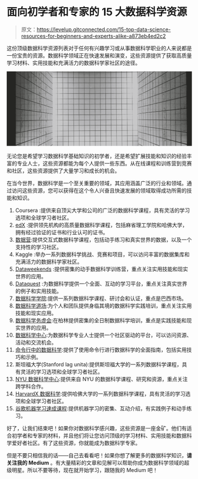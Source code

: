 # 面向初学者和专家的 15 大数据科学资源

> 原文：<https://levelup.gitconnected.com/15-top-data-science-resources-for-beginners-and-experts-alike-a873eb4ed2c2>

这份顶级数据科学资源列表对于任何有兴趣学习或从事数据科学职业的人来说都是一份宝贵的资源。数据科学领域正在快速发展和演变，这些资源提供了获取高质量学习材料、实用技能和充满活力的数据科学家社区的途径。

![](img/9410e514827a1429464abd224807eae6.png)

无论您是希望学习数据科学基础知识的初学者，还是希望扩展技能和知识的经验丰富的专业人士，这些资源都能为每个人提供一些东西。从在线课程和训练营到竞赛和社区，这些资源提供了大量学习和成长的机会。

在当今世界，数据科学是一个至关重要的领域，其应用涵盖广泛的行业和领域。通过访问这些资源，您可以获得在这个令人兴奋且快速发展的领域取得成功所需的技能和知识。

1.  Coursera :提供来自顶尖大学和公司的广泛的数据科学课程，具有灵活的学习选项和全球学习者社区。
2.  [edX](https://www.edx.org/) :提供领先机构的高质量数据科学课程，包括麻省理工学院和哈佛大学，拥有经过验证的证书和行业认可的证书。
3.  [数据营](https://www.datacamp.com/):提供交互式数据科学课程，包括动手练习和真实世界的数据，以及一个支持性的学习社区。
4.  Kaggle :举办一系列数据科学挑战、竞赛和项目，可以访问丰富的数据集库和充满活力的数据科学家社区。
5.  [Dataweekends](https://dataweekends.com/) :提供密集的动手数据科学训练营，重点关注实用技能和现实世界的应用。
6.  [Dataquest](https://www.dataquest.io/) :为数据科学提供一个全面、互动的学习平台，重点关注真实世界的例子和实用技能。
7.  [数据科学学院](https://www.datascienceacademy.com.br/):提供一系列数据科学课程、研讨会和认证，重点是巴西市场。
8.  [数据科学道场](https://datasciencedojo.com/):为个人和团队提供身临其境的数据科学实践培训，重点关注实用技能和现实应用。
9.  [数据科学务虚会](https://www.datascienceretreat.com/):在柏林提供密集的全日制数据科学培训，重点是实践技能和现实世界的应用。
10.  [数据科学中心](https://www.datasciencecentral.com/):为数据科学专业人士提供一个社区驱动的平台，可以访问资源、活动和交流机会。
11.  [命令行中的数据科学](http://datascienceatthecommandline.com/):提供了使用命令行进行数据科学的全面指南，包括实用技巧和示例。
12.  斯坦福大学(Stanford lag unita):提供斯坦福大学的一系列数据科学课程，具有灵活的学习选项和全球学习者社区。
13.  [NYU 数据科学中心](https://cds.nyu.edu/):提供来自 NYU 的数据科学课程、研究和资源，重点关注跨学科合作。
14.  [HarvardX 数据科学](https://www.edx.org/school/harvardx):提供哈佛大学的一系列数据科学课程，具有灵活的学习选项和全球学习者社区。
15.  [谷歌机器学习速成课程](https://developers.google.com/machine-learning/crash-course/):提供机器学习的密集、互动介绍，有实践例子和动手练习。

好了，让我们结束吧！如果你对数据科学感兴趣，这些资源是一座金矿。他们有适合初学者和专家的材料，并且他们将让您访问顶级的学习材料、实用技能和数据科学爱好者社区。有了这些资源，你就能成为数据科学专家。

但是不要只相信我的话——自己去看看吧！如果你想了解更多的数据科学知识，**请关注我的 Medium** 。有大量精彩的文章和见解可以帮助你成为数据科学领域的超级明星。所以不要等待，现在就开始学习，跟随我的 Medium 吧！
